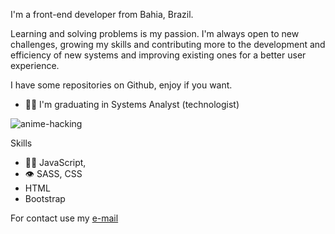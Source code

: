 I'm a front-end developer from Bahia, Brazil.

Learning and solving problems is my passion. I'm always open to new challenges, growing my skills and contributing more to the development and efficiency of new systems and improving existing ones for a better user experience.

I have some repositories on Github, enjoy if you want.

- 👩‍🎓 I'm graduating in Systems Analyst (technologist)


![anime-hacking](https://user-images.githubusercontent.com/80265459/154730574-445f834a-4d18-44ae-b912-e33bab676914.gif)


Skills


- 👨‍💻 JavaScript,
- 👁️ SASS, CSS
- HTML
- Bootstrap

For contact use my [e-mail](mailto:amorimlopesfabiana@gmail.com)

